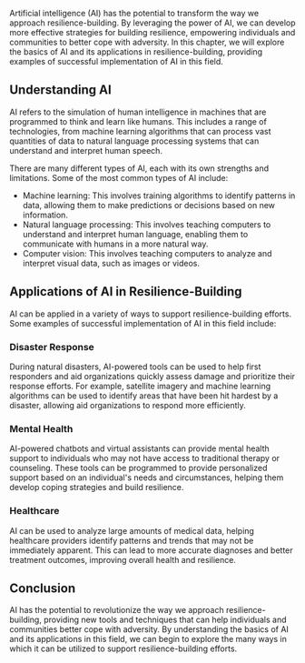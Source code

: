
Artificial intelligence (AI) has the potential to transform the way we approach resilience-building. By leveraging the power of AI, we can develop more effective strategies for building resilience, empowering individuals and communities to better cope with adversity. In this chapter, we will explore the basics of AI and its applications in resilience-building, providing examples of successful implementation of AI in this field.

Understanding AI
----------------

AI refers to the simulation of human intelligence in machines that are programmed to think and learn like humans. This includes a range of technologies, from machine learning algorithms that can process vast quantities of data to natural language processing systems that can understand and interpret human speech.

There are many different types of AI, each with its own strengths and limitations. Some of the most common types of AI include:

* Machine learning: This involves training algorithms to identify patterns in data, allowing them to make predictions or decisions based on new information.
* Natural language processing: This involves teaching computers to understand and interpret human language, enabling them to communicate with humans in a more natural way.
* Computer vision: This involves teaching computers to analyze and interpret visual data, such as images or videos.

Applications of AI in Resilience-Building
-----------------------------------------

AI can be applied in a variety of ways to support resilience-building efforts. Some examples of successful implementation of AI in this field include:

### Disaster Response

During natural disasters, AI-powered tools can be used to help first responders and aid organizations quickly assess damage and prioritize their response efforts. For example, satellite imagery and machine learning algorithms can be used to identify areas that have been hit hardest by a disaster, allowing aid organizations to respond more efficiently.

### Mental Health

AI-powered chatbots and virtual assistants can provide mental health support to individuals who may not have access to traditional therapy or counseling. These tools can be programmed to provide personalized support based on an individual's needs and circumstances, helping them develop coping strategies and build resilience.

### Healthcare

AI can be used to analyze large amounts of medical data, helping healthcare providers identify patterns and trends that may not be immediately apparent. This can lead to more accurate diagnoses and better treatment outcomes, improving overall health and resilience.

Conclusion
----------

AI has the potential to revolutionize the way we approach resilience-building, providing new tools and techniques that can help individuals and communities better cope with adversity. By understanding the basics of AI and its applications in this field, we can begin to explore the many ways in which it can be utilized to support resilience-building efforts.
